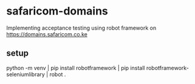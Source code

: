 # safaricom-domains
Implementing acceptance testing using robot framework on https://domains.safaricom.co.ke

## setup
python -m venv <path> |
pip install robotframework |
pip install robotframework-seleniumlibrary |
robot .